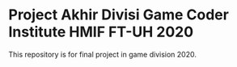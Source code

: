 # Project Akhir Divisi Game Coder Institute HMIF FT-UH 2020

This repository is for final project in game division 2020.